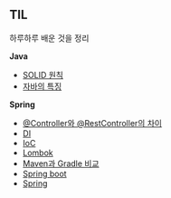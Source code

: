 ## TIL
 하루하루 배운 것을 정리

**Java**  
- [SOLID 원칙](Java/SOLID.md)
- [자바의 특징](Java/자바의특징.md)

**Spring**
- [@Controller와 @RestController의 차이](Spring/@Controller-vs-@RestController.md)
- [DI](Spring/DI.md)
- [IoC](Spring/IoC.md)
- [Lombok](Spring/Lombok.md)
- [Maven과 Gradle 비교](Spring/Maven과Gradle.md)
- [Spring boot](Spring/Springboot.md)
- [Spring](Spring/spring.md)
